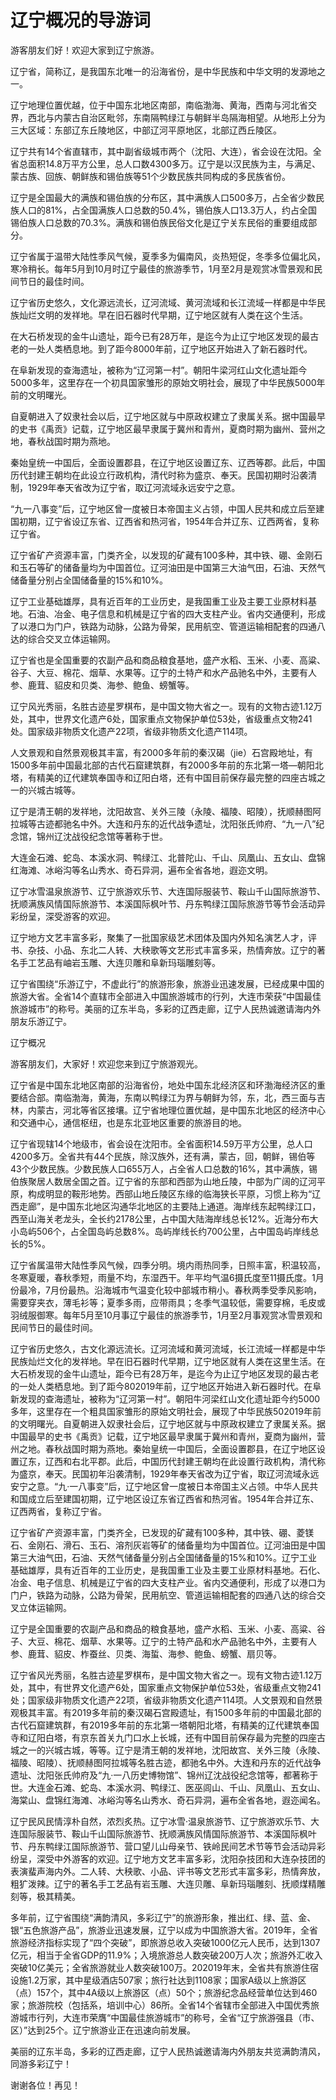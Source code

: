 # 辽宁概况的导游词  
游客朋友们好！欢迎大家到辽宁旅游。  

辽宁省，简称辽，是我国东北唯一的沿海省份，是中华民族和中华文明的发源地之一。  

辽宁地理位置优越，位于中国东北地区南部，南临渤海、黄海，西南与河北省交界，西北与内蒙古自治区毗邻，东南隔鸭绿江与朝鲜半岛隔海相望。从地形上分为三大区域：东部辽东丘陵地区，中部辽河平原地区，北部辽西丘陵区。  

辽宁共有14个省直辖市，其中副省级城市两个（沈阳、大连），省会设在沈阳。全省总面积14.8万平方公里，总人口数4300多万。辽宁是以汉民族为主，与满足、蒙古族、回族、朝鲜族和锡伯族等51个少数民族共同构成的多民族省份。  

辽宁是全国最大的满族和锡伯族的分布区，其中满族人口500多万，占全省少数民族人口的81%，占全国满族人口总数的50.4%，锡伯族人口13.3万人，约占全国锡伯族人口总数的70.3%。满族和锡伯族民俗文化是辽宁关东民俗的重要组成部分。  

辽宁省属于温带大陆性季风气候，夏季多为偏南风，炎热短促，冬季多位偏北风，寒冷稍长。每年5月到10月时辽宁最佳的旅游季节，1月至2月是观赏冰雪景观和民间节日的最佳时间。  

辽宁省历史悠久，文化源远流长，辽河流域、黄河流域和长江流域一样都是中华民族灿烂文明的发祥地。早在旧石器时代早期，辽宁地区就有人类在这个生活。  

在大石桥发现的金牛山遗址，距今已有28万年，是迄今为止辽宁地区发现的最古老的一处人类栖息地。到了距今8000年前，辽宁地区开始进入了新石器时代。  

在阜新发现的查海遗址，被称为“辽河第一村”。朝阳牛梁河红山文化遗址距今5000多年，这里存在一个初具国家雏形的原始文明社会，展现了中华民族5000年前的文明曙光。  

自夏朝进入了奴隶社会以后，辽宁地区就与中原政权建立了隶属关系。据中国最早的史书《禹贡》记载，辽宁地区最早隶属于冀州和青州，夏商时期为幽州、营州之地，春秋战国时期为燕地。  

秦始皇统一中国后，全面设置郡县，在辽宁地区设置辽东、辽西等郡。此后，中国历代封建王朝均在此设立行政机构，清代时称为盛京、奉天。民国初期时沿袭清制，1929年奉天省改为辽宁省，取辽河流域永远安宁之意。  

“九一八事变”后，辽宁地区曾一度被日本帝国主义占领，中国人民共和成立后至建国初期，辽宁省设辽东省、辽西省和热河省，1954年合并辽东、辽西两省，复称辽宁省。  

辽宁省矿产资源丰富，门类齐全，以发现的矿藏有100多种，其中铁、硼、金刚石和玉石等矿的储备量均为中国首位。辽河油田是中国第三大油气田，石油、天然气储备量分别占全国储备量的15%和10%。  

辽宁工业基础雄厚，具有近百年的工业历史，是我国重工业及主要工业原材料基地。石油、冶金、电子信息和机械是辽宁省的四大支柱产业。省内交通便利，形成了以港口为门户，铁路为动脉，公路为骨架，民用航空、管道运输相配套的四通八达的综合交叉立体运输网。  

辽宁省也是全国重要的农副产品和商品粮食基地，盛产水稻、玉米、小麦、高粱、谷子、大豆、棉花、烟草、水果等。辽宁的土特产和水产品驰名中外，主要有人参、鹿茸、貂皮和贝类、海参、鲍鱼、螃蟹等。  

辽宁风光秀丽，名胜古迹星罗棋布，是中国文物大省之一。现有的文物古迹1.12万处，其中，世界文化遗产6处，国家重点文物保护单位53处，省级重点文物241处。国家级非物质文化遗产22项，省级非物质文化遗产114项。  

人文景观和自然景观极其丰富，有2000多年前的秦汉碣（jie）石宫殿地址，有1500多年前中国最北部的古代石窟建筑群，有2000多年前的东北第一塔—朝阳北塔，有精美的辽代建筑奉国寺和辽阳白塔，还有中国目前保存最完整的四座古城之一的兴城古城等。  

辽宁是清王朝的发祥地，沈阳故宫、关外三陵（永陵、福陵、昭陵），抚顺赫图阿拉城等古迹都驰名中外。大连和丹东的近代战争遗址，沈阳张氏帅府、“九一八”纪念馆，锦州辽沈战役纪念馆等著称于世。  

大连金石滩、蛇岛、本溪水洞、鸭绿江、北普陀山、千山、凤凰山、五女山、盘锦红海滩、冰峪沟等名山秀水、奇石异洞，遍布全省各地，遐迩文明。  

辽宁冰雪温泉旅游节、辽宁旅游欢乐节、大连国际服装节、鞍山千山国际旅游节、抚顺满族风情国际旅游节、本溪国际枫叶节、丹东鸭绿江国际旅游节等节会活动异彩纷呈，深受游客的欢迎。  

辽宁地方文艺丰富多彩，聚集了一批国家级艺术团体及国内外知名演艺人才，评书、杂技、小品、东北二人转、大秧歌等文艺形式丰富多采，热情奔放。辽宁的著名手工艺品有岫岩玉雕、大连贝雕和阜新玛瑙雕刻等。  

辽宁省围绕“乐游辽宁，不虚此行”的旅游形象，旅游业迅速发展，已经成果中国的旅游大省。全省14个直辖市全部进入中国旅游城市的行列，大连市荣获“中国最佳旅游城市”的称号。美丽的辽东半岛，多彩的辽西走廊，辽宁人民热诚邀请海内外朋友乐游辽宁。  

辽宁概况  

游客朋友们，大家好！欢迎您来到辽宁旅游观光。  

辽宁省是中国东北地区南部的沿海省份，地处中国东北经济区和环渤海经济区的重要结合部。南临渤海，黄海，东南以鸭绿江为界与朝鲜为邻，东，北，西三面与吉林，内蒙古，河北等省区接壤。辽宁省地理位置优越，是中国东北地区的经济中心和交通中心，通信枢纽，也是东北亚地区重要的旅游目的地。  

辽宁省现辖14个地级市，省会设在沈阳市。全省面积14.59万平方公里，总人口4200多万。全省共有44个民族，除汉族外，还有满，蒙古，回，朝鲜，锡伯等43个少数民族。少数民族人口655万人，占全省人口总数的16%，其中满族，锡伯族聚居人数居全国之首。辽宁省的东部和西部为山地丘陵，中部为广阔的辽河平原，构成明显的鞍形地势。西部山地丘陵区东缘的临海狭长平原，习惯上称为“辽西走廊”，是中国东北地区沟通华北地区的主要陆上通道。海岸线东起鸭绿江口，西至山海关老龙头，全长约2178公里，占中国大陆海岸线总长12%。近海分布大小岛屿506个，占全国岛屿总数8%。岛屿岸线长约700公里，占中国岛屿岸线总长的5%。  

辽宁省属温带大陆性季风气候，四季分明。境内雨热同季，日照丰富，积温较高，冬寒夏暖，春秋季短，雨量不均，东湿西干。年平均气温6摄氏度至11摄氏度。1月份最冷，7月份最热。沿海城市气温变化较中部城市稍小。春秋两季受季风影响，需要穿夹衣，薄毛衫等；夏季多雨，应带雨具；冬季气温较低，需要穿棉，毛皮或羽绒服御寒。每年5月至10月事辽宁最佳的旅游季节，1月至2月事观赏冰雪景观和民间节日的最佳时间。  

辽宁省历史悠久，古文化源远流长。辽河流域和黄河流域，长江流域一样都是中华民族灿烂文化的发祥地。早在旧石器时代早期，辽宁地区就有人类在这里生活。在大石桥发现的金牛山遗址，距今已有28万年，是迄今为止辽宁地区发现的最古老的一处人类栖息地。到了距今802019年前，辽宁地区开始进入新石器时代。在阜新发现的查海遗址，被称为“辽河第一村”。朝阳牛河梁红山文化遗址距今约5000多年，这里存在一个粗具国家雏形的原始文明社会，展现了中华民族502019年前的文明曙光。自夏朝进入奴隶社会后，辽宁地区就与中原政权建立了隶属关系。据中国最早的史书《禹贡》记载，辽宁地区最早隶属于冀州和青州，夏商为幽州，营州之地。春秋战国时期为燕地。秦始皇统一中国后，全面设置郡县，在辽宁地区设置辽东，辽西和右北平郡。此后，中国历代封建王朝均在此设置行政机构，清代称为盛京，奉天。民国初年沿袭清制，1929年奉天省改为辽宁省，取辽河流域永远安宁之意。“九·一八事变”后，辽宁地区曾一度被日本帝国主义占领。中华人民共和国成立后至建国初期，辽宁地区设辽东省辽西省和热河省。1954年合并辽东、辽西两省，复称辽宁省。  

辽宁省矿产资源丰富，门类齐全，已发现的矿藏有100多种，其中铁、硼、菱镁石、金刚石、滑石、玉石、溶剂灰岩等矿的储备量均为中国首位。辽河油田是中国第三大油气田，石油、天然气储备量分别占全国储备量的15%和10%。辽宁工业基础雄厚，具有近百年的工业历史，是我国重工业及主要工业原材料基地。石化、冶金、电子信息、机械是辽宁省的四大支柱产业。省内交通便利，形成了以港口为门户，铁路为动脉，公路为骨架，民用航空、管道运输相配套的四通八达的综合交叉立体运输网。  

辽宁是全国重要的农副产品和商品的粮食基地，盛产水稻、玉米、小麦、高粱、谷子、大豆、棉花、烟草、水果等。辽宁的土特产品和水产品驰名中外，主要有人参、鹿茸、貂皮、柞蚕丝、贝类、海蜇、海参、鲍鱼、螃蟹、扇贝等。  

辽宁省风光秀丽，名胜古迹星罗棋布，是中国文物大省之一。现有文物古迹1.12万处，其中，有世界文化遗产6处，国家重点文物保护单位53处，省级重点文物241处；国家级非物质文化遗产22项，省级非物质文化遗产114项。人文景观和自然景观极其丰富。有2019多年前的秦汉碣石宫殿遗址，有1500多年前的中国最北部的古代石窟建筑群，有2019多年前的东北第一塔朝阳北塔，有精美的辽代建筑奉国寺和辽阳白塔，有京东首关九门口水上长城，还有中国目前保存最为完整的四座古城之一的兴城古城，等等。辽宁是清王朝的发祥地，沈阳故宫、关外三陵（永陵、福陵、昭陵）、抚顺赫图阿拉城等名胜古迹，都驰名中外。大连和丹东的近代战争遗址、沈阳张氏帅府及“九·一八历史博物馆”、锦州辽沈战役纪念馆等，都著称于世。大连金石滩、蛇岛、本溪水洞、鸭绿江、医巫闾山、千山、凤凰山、五女山、海棠山、盘锦红海滩、冰峪沟等名山秀水、奇石异洞，遍布全省各地，遐迩闻名。  

辽宁民风民情淳朴自然，浓烈炙热。辽宁冰雪·温泉旅游节、辽宁旅游欢乐节、大连国际服装节、鞍山千山国际旅游节、抚顺满族风情国际旅游节、本溪国际枫叶节、丹东鸭绿江国际旅游节、营口望儿山母亲节、铁岭民间艺术节等节会活动异彩纷呈，深受中外游客的欢迎。辽宁地方文艺丰富多彩，沈阳杂技团和大连杂技团的表演蜚声海内外。二人转、大秧歌、小品、评书等文艺形式丰富多彩，热情奔放，粗犷泼辣。辽宁的著名手工艺品有岩玉雕、大连贝雕、阜新玛瑙雕刻、抚顺煤精雕刻等，极其精美。  

多年前，辽宁省围绕“满韵清风，多彩辽宁”的旅游形象，推出红、绿、蓝、金、银“五色旅游产品”，旅游业迅速发展，辽宁以成为中国旅游大省。2019年，全省旅游经济指标实现了“四个突破”，即旅游总收入突破1000亿元人民币，达到1307亿元，相当于全省GDP的11.9%；入境旅游总人数突破200万人次；旅游外汇收入突破10亿美元；全省旅游就业人数突破100万。202019年末，全省共有旅游住宿设施1.2万家，其中星级酒店507家；旅行社达到1108家；国家A级以上旅游区（点）157个，其中4A级以上旅游区（点）50个；旅游纪念品经营单位达到460家；旅游院校（包括系，培训中心）86所。全省14个省辖市全部进入中国优秀旅游城市行列，大连市荣膺“中国最佳旅游城市”的称号，全省“辽宁旅游强县（市、区）”达到25个。辽宁旅游业正在迅速向前发展。  

美丽的辽东半岛，多彩的辽西走廊，辽宁人民热诚邀请海内外朋友共览满韵清风，同游多彩辽宁！  

谢谢各位！再见！  

